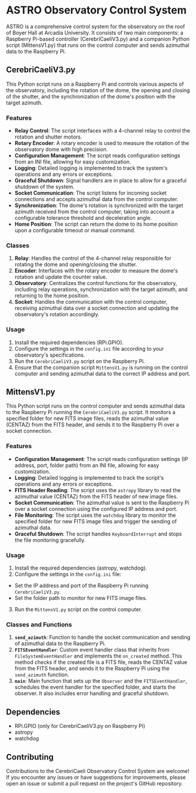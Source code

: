 # ASTRO Observatory Control System

ASTRO is a comprehensive control system for the observatory on the roof of Boyer Hall at Arcadia University. It consists of two main components: a Raspberry Pi-based controller (CerebriCaeliV3.py) and a companion Python script (MittensV1.py) that runs on the control computer and sends azimuthal data to the Raspberry Pi.

## CerebriCaeliV3.py

This Python script runs on a Raspberry Pi and controls various aspects of the observatory, including the rotation of the dome, the opening and closing of the shutter, and the synchronization of the dome's position with the target azimuth.

### Features

- **Relay Control**: The script interfaces with a 4-channel relay to control the rotation and shutter motors.
- **Rotary Encoder**: A rotary encoder is used to measure the rotation of the observatory dome with high precision.
- **Configuration Management**: The script reads configuration settings from an INI file, allowing for easy customization.
- **Logging**: Detailed logging is implemented to track the system's operations and any errors or exceptions.
- **Graceful Shutdown**: Signal handlers are in place to allow for a graceful shutdown of the system.
- **Socket Communication**: The script listens for incoming socket connections and accepts azimuthal data from the control computer.
- **Synchronization**: The dome's rotation is synchronized with the target azimuth received from the control computer, taking into account a configurable tolerance threshold and deceleration angle.
- **Home Position**: The script can return the dome to its home position upon a configurable timeout or manual command.

### Classes

1. **Relay**: Handles the control of the 4-channel relay responsible for rotating the dome and opening/closing the shutter.
2. **Encoder**: Interfaces with the rotary encoder to measure the dome's rotation and update the counter value.
3. **Observatory**: Centralizes the control functions for the observatory, including relay operations, synchronization with the target azimuth, and returning to the home position.
4. **Socket**: Handles the communication with the control computer, receiving azimuthal data over a socket connection and updating the observatory's rotation accordingly.

### Usage

1. Install the required dependencies (RPi.GPIO).
2. Configure the settings in the `config.ini` file according to your observatory's specifications.
3. Run the `CerebriCaeliV3.py` script on the Raspberry Pi.
4. Ensure that the companion script `MittensV1.py` is running on the control computer and sending azimuthal data to the correct IP address and port.

## MittensV1.py

This Python script runs on the control computer and sends azimuthal data to the Raspberry Pi running the `CerebriCaeliV3.py` script. It monitors a specified folder for new FITS image files, reads the azimuthal value (CENTAZ) from the FITS header, and sends it to the Raspberry Pi over a socket connection.

### Features

- **Configuration Management**: The script reads configuration settings (IP address, port, folder path) from an INI file, allowing for easy customization.
- **Logging**: Detailed logging is implemented to track the script's operations and any errors or exceptions.
- **FITS Header Reading**: The script uses the `astropy` library to read the azimuthal value (CENTAZ) from the FITS header of new image files.
- **Socket Communication**: The azimuthal value is sent to the Raspberry Pi over a socket connection using the configured IP address and port.
- **File Monitoring**: The script uses the `watchdog` library to monitor the specified folder for new FITS image files and trigger the sending of azimuthal data.
- **Graceful Shutdown**: The script handles `KeyboardInterrupt` and stops the file monitoring gracefully.

### Usage

1. Install the required dependencies (astropy, watchdog).
2. Configure the settings in the `config.ini` file:
  - Set the IP address and port of the Raspberry Pi running `CerebriCaeliV3.py`.
  - Set the folder path to monitor for new FITS image files.
3. Run the `MittensV1.py` script on the control computer.

### Classes and Functions

1. **`send_azimuth`**: Function to handle the socket communication and sending of azimuthal data to the Raspberry Pi.
2. **`FITSEventHandler`**: Custom event handler class that inherits from `FileSystemEventHandler` and implements the `on_created` method. This method checks if the created file is a FITS file, reads the CENTAZ value from the FITS header, and sends it to the Raspberry Pi using the `send_azimuth` function.
3. **`main`**: Main function that sets up the `Observer` and the `FITSEventHandler`, schedules the event handler for the specified folder, and starts the observer. It also includes error handling and graceful shutdown.

## Dependencies

- RPi.GPIO (only for CerebriCaeliV3.py on Raspberry Pi)
- astropy
- watchdog

## Contributing

Contributions to the CerebriCaeli Observatory Control System are welcome! If you encounter any issues or have suggestions for improvements, please open an issue or submit a pull request on the project's GitHub repository.